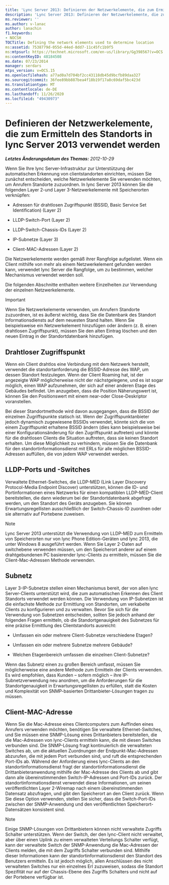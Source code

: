 ```yaml
---
title: 'Lync Server 2013: Definieren der Netzwerkelemente, die zum Ermitteln des Standorts verwendet werden'
description: 'Lync Server 2013: Definieren der Netzwerkelemente, die zum Ermitteln des Standorts verwendet werden.'
ms.reviewer: ''
ms.author: v-lanac
author: lanachin
f1.keywords:
- NOCSH
TOCTitle: Defining the network elements used to determine location
ms:assetid: 7538779d-055d-44ed-8dd7-11c45fc1b9f5
ms:mtpsurl: https://technet.microsoft.com/en-us/library/Gg398567(v=OCS.15)
ms:contentKeyID: 48184508
ms.date: 07/23/2014
manager: serdars
mtps_version: v=OCS.15
ms.openlocfilehash: a77ad0a7d704bf2cc43118db45d9bcfb89daa327
ms.sourcegitcommit: 36fee89bb887bea4f18b19f17a8c69daf5bc423d
ms.translationtype: MT
ms.contentlocale: de-DE
ms.lasthandoff: 11/26/2020
ms.locfileid: "49430973"
---
```

# <a name="defining-the-network-elements-used-to-determine-location-in-lync-server-2013"></a>Definieren der Netzwerkelemente, die zum Ermitteln des Standorts in lync Server 2013 verwendet werden

<div data-xmlns="http://www.w3.org/1999/xhtml">

<div class="topic" data-xmlns="http://www.w3.org/1999/xhtml" data-msxsl="urn:schemas-microsoft-com:xslt" data-cs="https://msdn.microsoft.com/">

<div data-asp="https://msdn2.microsoft.com/asp">



</div>

<div id="mainSection">

<div id="mainBody">

<span> </span>

_**Letztes Änderungsdatum des Themas:** 2012-10-29_

Wenn Sie Ihre lync Server-Infrastruktur zur Unterstützung der automatischen Erkennung von clientstandorten einrichten, müssen Sie zunächst entscheiden, welche Netzwerkelemente Sie verwenden möchten, um Anrufern Standorte zuzuordnen. In lync Server 2013 können Sie die folgenden Layer 2-und Layer 3-Netzwerkelemente mit Speicherorten verknüpfen:

  - Adressen für drahtlosen Zugriffspunkt (BSSID, Basic Service Set Identification) (Layer 2)

  - LLDP-Switch-Port (Layer 2)

  - LLDP-Switch-Chassis-IDs (Layer 2)

  - IP-Subnetze (Layer 3)

  - Client-MAC-Adressen (Layer 2)

Die Netzwerkelemente werden gemäß ihrer Rangfolge aufgelistet. Wenn ein Client mithilfe von mehr als einem Netzwerkelement gefunden werden kann, verwendet lync Server die Rangfolge, um zu bestimmen, welcher Mechanismus verwendet werden soll.

Die folgenden Abschnitte enthalten weitere Einzelheiten zur Verwendung der einzelnen Netzwerkelemente.

<div>


> [!IMPORTANT]  
> Wenn Sie Netzwerkelemente verwenden, um Anrufern Standorte zuzuordnen, ist es äußerst wichtig, dass Sie die Datenbank des Standort Informationsdiensts auf dem neuesten Stand halten. Wenn Sie beispielsweise ein Netzwerkelement hinzufügen oder ändern (z. B. einen drahtlosen Zugriffspunkt), müssen Sie den alten Eintrag löschen und den neuen Eintrag in der Standortdatenbank hinzufügen.



</div>

<div>

## <a name="wireless-access-point"></a>Drahtloser Zugriffspunkt

Wenn ein Client drahtlos eine Verbindung mit dem Netzwerk herstellt, verwendet die standortanforderung die BSSID-Adresse des WAP, um dessen Standort festzulegen. Wenn der Client Roaming hat, ist der angezeigte WAP möglicherweise nicht der nächstgelegene, und es ist sogar möglich, einen WAP aufzunehmen, der sich auf einer anderen Etage des Gebäudes befindet. Um anzugeben, dass die Position Näherungswert ist, können Sie den Positionswert mit einem near-oder Close-Deskriptor voranstellen.

Bei dieser Standortmethode wird davon ausgegangen, dass die BSSID der einzelnen Zugriffspunkte statisch ist. Wenn der Zugriffspunktanbieter jedoch dynamisch zugewiesene BSSIDs verwendet, könnte sich die von einem Zugriffspunkt erhaltene BSSID ändern (dies kann beispielsweise bei einer Konfigurationsänderung für den Zugriffspunkt auftreten) und könnte für die drahtlosen Clients die Situation auftreten, dass sie keinen Standort erhalten. Um diese Möglichkeit zu verhindern, müssen Sie die Datenbank für den standortinformationsdienst mit ERLs für alle möglichen BSSID-Adressen auffüllen, die von jedem WAP verwendet werden.

</div>

<div>

## <a name="lldp-ports-and-switches"></a>LLDP-Ports und -Switches

Verwaltete Ethernet-Switches, die LLDP-MED (Link Layer Discovery Protocol-Media Endpoint Discover) unterstützen, können die ID- und Portinformationen eines Netzwerks für einen kompatiblen LLDP-MED-Client bereitstellen, die dann wiederum bei der Standortdatenbank abgefragt werden, um den Standort des Geräts anzugeben. Sie können Erwartungsregellisten ausschließlich der Switch-Chassis-ID zuordnen oder sie alternativ auf Portebene zuweisen.

<div>


> [!NOTE]  
> Lync Server 2013 unterstützt die Verwendung von LLDP-MED zum Ermitteln von Speicherorten nur von lync Phone Edition-Geräten und lync 2013, die unter Windows 8 ausgeführt werden. Wenn Sie Layer 2-Daten auf switchebene verwenden müssen, um den Speicherort anderer auf einem drahtgebundenen PC basierender lync-Clients zu ermitteln, müssen Sie die Client-Mac-Adressen Methode verwenden.



</div>

</div>

<div>

## <a name="subnet"></a>Subnetz

Layer 3-IP-Subnetze stellen einen Mechanismus bereit, der von allen lync Server-Clients unterstützt wird, die zum automatischen Erkennen des Client Standorts verwendet werden können. Die Verwendung von IP-Subnetzen ist die einfachste Methode zur Ermittlung von Standorten, um verkabelte Clients zu konfigurieren und zu verwalten. Bevor Sie sich für die Verwendung von Subnetzen entscheiden, sollten Sie jedoch anhand der folgenden Fragen ermitteln, ob die Standortgenauigkeit des Subnetzes für eine präzise Ermittlung des Clientstandorts ausreicht:

  - Umfassen ein oder mehrere Client-Subnetze verschiedene Etagen?

  - Umfassen ein oder mehrere Subnetze mehrere Gebäude?

  - Welchen Etagenbereich umfassen die einzelnen Client-Subnetze?

Wenn das Subnetz einen zu großen Bereich umfasst, müssen Sie möglicherweise eine andere Methode zum Ermitteln der Clients verwenden. Es wird empfohlen, dass Kunden – sofern möglich – ihre IP-Subnetzverwendung neu anordnen, um die Anforderungen für die Standortgenauigkeit in Erwartungsregellisten zu erfüllen, statt die Kosten und Komplexität von SNMP-basierten Drittanbieter-Lösungen tragen zu müssen.

</div>

<div>

## <a name="client-mac-address"></a>Client-MAC-Adresse

Wenn Sie die Mac-Adresse eines Clientcomputers zum Auffinden eines Anrufers verwenden möchten, benötigen Sie verwaltete Ethernet-Switches, und Sie müssen eine SNMP-Lösung eines Drittanbieters bereitstellen, die die Mac-Adressen von lync-Clients ermitteln kann, die mit diesen Switches verbunden sind. Die SNMP-Lösung fragt kontinuierlich die verwalteten Switches ab, um die aktuellen Zuordnungen der Endpunkt-Mac-Adressen abzurufen, die mit jedem Port verbunden sind, und ruft die entsprechenden Port-IDs ab. Während der Anforderung eines lync-Clients an den standortinformationsdienst fragt der standortinformationsdienst die Drittanbieteranwendung mithilfe der Mac-Adresse des Clients ab und gibt dann alle übereinstimmenden Switch-IP-Adressen und Port-IDs zurück. Der standortinformationsdienst verwendet diese Informationen, um seinen veröffentlichten Layer 2-Wiremap nach einem übereinstimmenden Datensatz abzufragen, und gibt den Speicherort an den Client zurück. Wenn Sie diese Option verwenden, stellen Sie sicher, dass die Switch-Port-IDs zwischen der SNMP-Anwendung und den veröffentlichten Speicherort-Datensätzen konsistent sind.

<div>


> [!NOTE]  
> Einige SNMP-Lösungen von Drittanbietern können nicht verwaltete Zugriffs Schalter unterstützen. Wenn der Switch, der den lync-Client nicht verwaltet, aber über einen Uplink zu einem verwalteten Verteilungs Schalter verfügt, kann der verwaltete Switch der SNMP-Anwendung die Mac-Adressen der Clients melden, die mit dem Zugriffs Schalter verbunden sind. Mithilfe dieser Informationen kann der standortinformationsdienst den Standort des Benutzers ermitteln. Es ist jedoch möglich, allen Anschlüssen des nicht verwalteten Switches nur ein einzelnes Erl zuzuweisen, sodass die Standort Spezifität nur auf der Chassis-Ebene des Zugriffs Schalters und nicht auf der Portebene verfügbar ist.



</div>

</div>

</div>

<span> </span>

</div>

</div>

</div>

